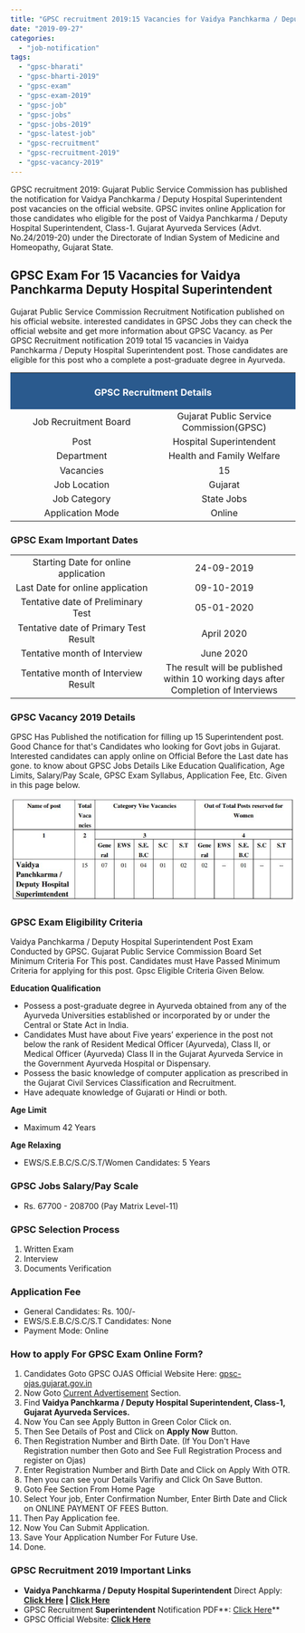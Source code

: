 ```yaml
---
title: "GPSC recruitment 2019:15 Vacancies for Vaidya Panchkarma / Deputy Hospital Superintenden"
date: "2019-09-27"
categories: 
  - "job-notification"
tags: 
  - "gpsc-bharati"
  - "gpsc-bharti-2019"
  - "gpsc-exam"
  - "gpsc-exam-2019"
  - "gpsc-job"
  - "gpsc-jobs"
  - "gpsc-jobs-2019"
  - "gpsc-latest-job"
  - "gpsc-recruitment"
  - "gpsc-recruitment-2019"
  - "gpsc-vacancy-2019"
---
```


GPSC recruitment 2019: Gujarat Public Service Commission has published the notification for Vaidya Panchkarma / Deputy Hospital Superintendent post vacancies on the official website. GPSC invites online Application for those candidates who eligible for the post of Vaidya Panchkarma / Deputy Hospital Superintendent, Class-1. Gujarat Ayurveda Services (Advt. No.24/2019-20) under the Directorate of Indian System of Medicine and Homeopathy, Gujarat State.

## GPSC Exam For 15 Vacancies for Vaidya Panchkarma Deputy Hospital Superintendent

Gujarat Public Service Commission Recruitment Notification published on his official website. interested candidates in GPSC Jobs they can check the official website and get more information about GPSC Vacancy. as Per GPSC Recruitment notification 2019 total 15 vacancies in Vaidya Panchkarma / Deputy Hospital Superintendent post. Those candidates are eligible for this post who a complete a post-graduate degree in Ayurveda.

<table style="border-collapse: collapse; width: 100%;"><tbody><tr><td style="width: 100%; background-color: #2a5a8e; text-align: center;" colspan="2"><h3><span style="color: #ffffff;"><strong>GPSC Recruitment Details</strong></span></h3></td></tr><tr><td style="width: 50%; text-align: center;"><span style="font-size: 12pt;">Job Recruitment Board</span></td><td style="width: 50%; text-align: center;"><span style="font-size: 12pt;">Gujarat Public Service Commission(GPSC)</span></td></tr><tr><td style="width: 50%; text-align: center;"><span style="font-size: 12pt;">Post</span></td><td style="width: 50%; text-align: center;"><span style="font-size: 12pt;">Hospital Superintendent</span></td></tr><tr><td style="width: 50%; text-align: center;"><span style="font-size: 12pt;">Department</span></td><td style="width: 50%; text-align: center;"><span style="font-size: 12pt;">Health and Family Welfare</span></td></tr><tr><td style="width: 50%; text-align: center;"><span style="font-size: 12pt;">Vacancies</span></td><td style="width: 50%; text-align: center;"><span style="font-size: 12pt;">15</span></td></tr><tr><td style="width: 50%; text-align: center;"><span style="font-size: 12pt;">Job Location</span></td><td style="width: 50%; text-align: center;"><span style="font-size: 12pt;">Gujarat</span></td></tr><tr><td style="width: 50%; text-align: center;"><span style="font-size: 12pt;">Job Category</span></td><td style="width: 50%; text-align: center;"><span style="font-size: 12pt;">State Jobs</span></td></tr><tr><td style="width: 50%; text-align: center;"><span style="font-size: 12pt;">Application Mode</span></td><td style="width: 50%; text-align: center;"><span style="font-size: 12pt;">Online</span></td></tr></tbody></table>

### **GPSC Exam Important Dates**

<table style="border-collapse: collapse; width: 100%;"><tbody><tr><td style="width: 50%; text-align: center;"><span style="font-size: 12pt;">Starting Date for online application</span></td><td style="width: 50%; text-align: center;"><span style="font-size: 12pt;">24-09-2019</span></td></tr><tr><td style="width: 50%; text-align: center;"><span style="font-size: 12pt;">Last Date for online application</span></td><td style="width: 50%; text-align: center;"><span style="font-size: 12pt;">09-10-2019</span></td></tr><tr><td style="width: 50%; text-align: center;"><span style="font-size: 12pt;">Tentative date of Preliminary Test</span></td><td style="width: 50%; text-align: center;"><span style="font-size: 12pt;">05-01-2020</span></td></tr><tr><td style="width: 50%; text-align: center;"><span style="font-size: 12pt;">Tentative date of Primary Test Result</span></td><td style="width: 50%; text-align: center;"><span style="font-size: 12pt;">April 2020</span></td></tr><tr><td style="width: 50%; text-align: center;"><span style="font-size: 12pt;">Tentative month of Interview</span></td><td style="width: 50%; text-align: center;"><span style="font-size: 12pt;">June 2020</span></td></tr><tr><td style="width: 50%; text-align: center;"><span style="font-size: 12pt;">Tentative month of Interview Result</span></td><td style="width: 50%; text-align: center;"><span style="font-size: 12pt;">The result will be published within 10 working days after Completion of Interviews</span></td></tr></tbody></table>

### **GPSC Vacancy 2019 Details**

GPSC Has Published the notification for filling up 15 Superintendent post. Good Chance for that's Candidates who looking for Govt jobs in Gujarat. Interested candidates can apply online on Official Before the Last date has gone. to know about GPSC Jobs Details Like Education Qualification, Age Limits, Salary/Pay Scale, GPSC Exam Syllabus, Application Fee, Etc. Given in this page below.

![GPSC Vaidya Panchkarma Deputy Hospital Superintendent Post](images/GPSC-Vaidya-Panchkarma-Deputy-Hospital-Superintendent-Post.jpg)

### **GPSC Exam Eligibility Criteria**

Vaidya Panchkarma / Deputy Hospital Superintendent Post Exam Conducted by GPSC. Gujarat Public Service Commission Board Set Minimum Criteria For This post. Candidates must Have Passed Minimum Criteria for applying for this post. Gpsc Eligible Criteria Given Below.

**Education Qualification**

- Possess a post-graduate degree in Ayurveda obtained from any of the Ayurveda Universities established or incorporated by or under the Central or State Act in India.
- Candidates Must have about Five years’ experience in the post not below the rank of Resident Medical Officer (Ayurveda), Class II, or Medical Officer (Ayurveda) Class II in the Gujarat Ayurveda Service in the Government Ayurveda Hospital or Dispensary.
- Possess the basic knowledge of computer application as prescribed in the Gujarat Civil Services Classification and Recruitment.
- Have adequate knowledge of Gujarati or Hindi or both.

**Age Limit**

- Maximum 42 Years

**Age Relaxing**

- EWS/S.E.B.C/S.C/S.T/Women Candidates: 5 Years

### **GPSC Jobs Salary/Pay Scale**

- Rs. 67700 - 208700 (Pay Matrix Level-11)

### **GPSC Selection Process**

1. Written Exam
2. Interview
3. Documents Verification

### **Application Fee**

- General Candidates: Rs. 100/-
- EWS/S.E.B.C/S.C/S.T Candidates: None
- Payment Mode: Online

### **How to apply For GPSC Exam Online Form?**

1. Candidates Goto GPSC OJAS Official Website Here: [gpsc-ojas.gujarat.gov.in](https://gpsc-ojas.gujarat.gov.in)
2. Now Goto [Current Advertisement](https://gpsc-ojas.gujarat.gov.in/AdvtList.aspx?type=lCxUjNjnTp8=) Section.
3. Find **Vaidya Panchkarma / Deputy Hospital Superintendent, Class-1, Gujarat Ayurveda Services.**
4. Now You Can see Apply Button in Green Color Click on.
5. Then See Details of Post and Click on **Apply Now** Button.
6. Then Registration Number and Birth Date. (If You Don't Have Registration number then Goto and See Full Registration Process and register on Ojas)
7. Enter Registration Number and Birth Date and Click on Apply With OTR.
8. Then you can see your Details Varifiy and Click On Save Button.
9. Goto Fee Section From Home Page
10. Select Your job, Enter Confirmation Number, Enter Birth Date and Click on ONLINE PAYMENT OF FEES Button.
11. Then Pay Application fee.
12. Now You Can Submit Application.
13. Save Your Application Number For Future Use.
14. Done.

### **GPSC Recruitment 2019 Important Links**

- **Vaidya Panchkarma / Deputy Hospital Superintendent** Direct Apply: **[Click Here](https://gpsc-ojas.gujarat.gov.in/AdvtDetails.aspx?sid=a2GSpnDbruI=&yr=87Q+A13CkoI=&ano=g9eXQthXVvc=) | [Click Here](https://gpsc-ojas.gujarat.gov.in/jobapply.aspx?sid=a2GSpnDbruI=&yr=87Q%20A13CkoI=&ano=g9eXQthXVvc=)**
- GPSC Recruitment **Superintendent** Notification PDF**: [Click Here](https://freegovtjobalert.in/wp-content/uploads/2019/09/GPSC-Recruitment-Superintendent-Notification-PDF.pdf)**
- GPSC Official Website: **[Click Here](https://gpsc.gujarat.gov.in)**
